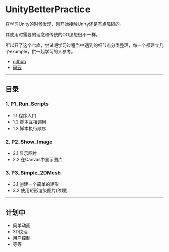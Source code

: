 # UnityBetterPractice
在学习Unity的时候发现，刚开始接触Unity还是有点障碍的。

其使用时需要的理念和传统的OO思想很不一样。

所以开了这个仓库，尝试吧学习过程当中遇到的细节点分类整理，每一个都建立几个example，供一起学习的人参考。

* [github](https://github.com/warmwine/unitybetterpractice)
* [码云](https://gitee.com/warmwine/unitybetterpractice)

-----
## 目录

### 1. P1_Run_Scripts
* 1.1 程序入口
* 1.2 脚本互相调用
* 1.3 脚本执行顺序
### 2. P2_Show_Image
* 2.1 显示图片
* 2.2 在Canvas中显示图片
### 3. P3_Simple_2DMesh
* 3.1 创建一个简单的矩形
* 3.2 使用矩形渲染图片(纹理)

-----
## 计划中
* 简单动画
* 3D纹理
* 用户控制
* 等等

